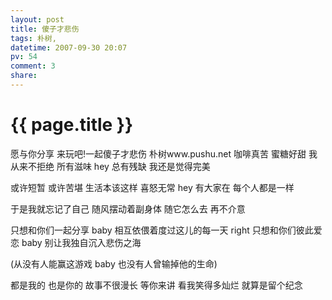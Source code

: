 ```yaml
---
layout: post
title: 傻子才悲伤
tags: 朴树,
datetime: 2007-09-30 20:07
pv: 54
comment: 3
share: 
---
```


{{ page.title }}
================

愿与你分享
来玩吧!一起傻子才悲伤
朴树www.pushu.net
咖啡真苦
蜜糖好甜
我从来不拒绝
所有滋味
hey 总有残缺
我还是觉得完美

或许短暂
或许苦堪
生活本该这样
喜怒无常
hey 有大家在
每个人都是一样

于是我就忘记了自己
随风摆动着副身体
随它怎么去
再不介意

只想和你们一起分享 baby 
相互依偎着度过这儿的每一天 right 
只想和你们彼此爱恋 baby 
别让我独自沉入悲伤之海

(从没有人能赢这游戏 baby 
也没有人曾输掉他的生命)

都是我的
也是你的
故事不很漫长
等你来讲
看我笑得多灿烂
就算是留个纪念

